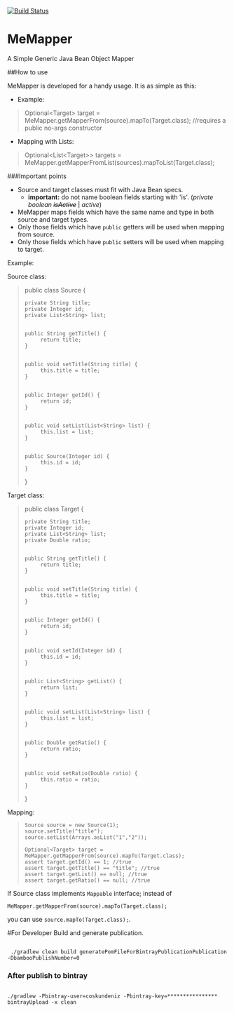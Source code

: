 [![Build Status](https://travis-ci.org/mental-party/memapper.svg?branch=master)](https://travis-ci.org/mental-party/memapper)


# MeMapper
A Simple Generic Java Bean Object Mapper

##How to use

MeMapper is developed for a handy usage. It is as simple as this:

* Example:
> Optional&lt;Target&gt; target = MeMapper.getMapperFrom(source).mapTo(Target.class); //requires a public no-args constructor


* Mapping with Lists:

> Optional&lt;List&lt;Target&gt;&gt; targets = MeMapper.getMapperFromList(sources).mapToList(Target.class);

###Important points
* Source and target classes must fit with Java Bean specs.
    - **important:** do not name boolean fields starting with 'is'. (_private boolean_ _~~isActive~~_ | _active_)
* MeMapper maps fields which have the same name and type in both source and target types.
* Only those fields which have `public` getters will be used when mapping from source.
* Only those fields which have `public` setters will be used when mapping to target.

Example:

Source class:
>public class Source
>{
>
>     private String title;
>     private Integer id;
>     private List<String> list;
>     
>          
>     public String getTitle() {
>          return title;
>     }
>     
>          
>     public void setTitle(String title) {
>          this.title = title;
>     }
>     
>          
>     public Integer getId() {
>          return id;
>     }
>     
>          
>     public void setList(List<String> list) {
>          this.list = list;
>     }
>
>      
>     public Source(Integer id) {
>          this.id = id;
>     }
>
>}

Target class:
>public class Target
>{
>
>     private String title;
>     private Integer id;
>     private List<String> list;
>     private Double ratio;
>     
>          
>     public String getTitle() {
>          return title;
>     }
>     
>          
>     public void setTitle(String title) {
>          this.title = title;
>     }
>     
>          
>     public Integer getId() {
>          return id;
>     }
>     
>          
>     public void setId(Integer id) {
>          this.id = id;
>     }
>     
>        
>     public List<String> getList() {
>          return list;
>     }
>
>      
>     public void setList(List<String> list) {
>          this.list = list;
>     }
>     
>          
>     public Double getRatio() {
>          return ratio;
>     }
>     
>          
>     public void setRatio(Double ratio) {
>          this.ratio = ratio;
>     }
>
>}


Mapping:
>     Source source = new Source(1);
>     source.setTitle("title");
>     source.setList(Arrays.asList("1","2"));
>      
>     Optional<Target> target = MeMapper.getMapperFrom(source).mapTo(Target.class);
>     assert target.getId() == 1; //true
>     assert target.getTitle() == "title"; //true
>     assert target.getList() == null; //true
>     assert target.getRatio() == null; //true

If Source class implements `Mappable` interface; instead of 

`MeMapper.getMapperFrom(source).mapTo(Target.class);`
 
 you can use `source.mapTo(Target.class);`.



#For Developer
Build and generate publication.

<code>
 ./gradlew clean build generatePomFileForBintrayPublicationPublication -DbambooPublishNumber=0
</code>


### After publish to bintray

<code>
./gradlew -Pbintray-user=coskundeniz -Pbintray-key=**************** bintrayUpload -x clean
</code>